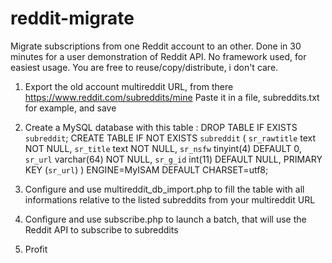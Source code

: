 # reddit-migrate
Migrate subscriptions from one Reddit account to an other.
Done in 30 minutes for a user demonstration of Reddit API.
No framework used, for easiest usage. You are free to reuse/copy/distribute, i don't care.

1. Export the old account multireddit URL, from there https://www.reddit.com/subreddits/mine
   Paste it in a file, subreddits.txt for example, and save

2. Create a MySQL database with this table :
DROP TABLE IF EXISTS `subreddit`;
CREATE TABLE IF NOT EXISTS `subreddit` (
  `sr_rawtitle` text NOT NULL,
  `sr_title` text NOT NULL,
  `sr_nsfw` tinyint(4) DEFAULT 0,
  `sr_url` varchar(64) NOT NULL,
  `sr_g_id` int(11) DEFAULT NULL,
  PRIMARY KEY (`sr_url`)
) ENGINE=MyISAM DEFAULT CHARSET=utf8;

3. Configure and use multireddit_db_import.php to fill the table with all informations relative to the listed subreddits from your multireddit URL

4. Configure and use subscribe.php to launch a batch, that will use the Reddit API to subscribe to subreddits

5. Profit
